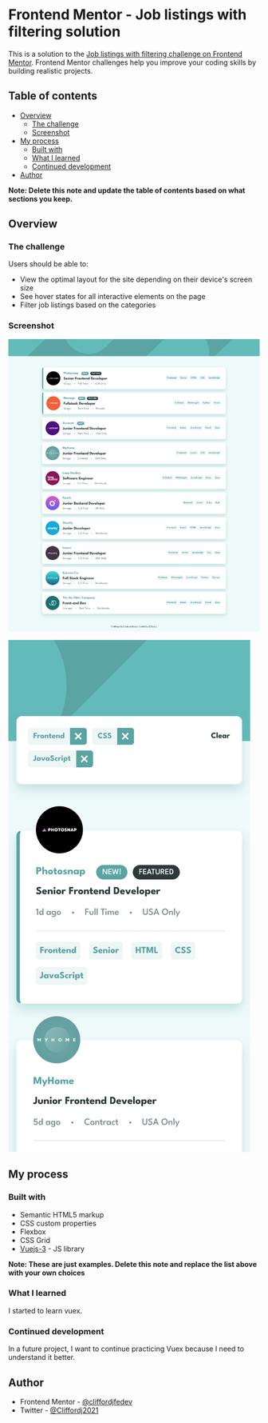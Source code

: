 # Frontend Mentor - Job listings with filtering solution

This is a solution to the [Job listings with filtering challenge on Frontend Mentor](https://www.frontendmentor.io/challenges/job-listings-with-filtering-ivstIPCt). Frontend Mentor challenges help you improve your coding skills by building realistic projects. 

## Table of contents

- [Overview](#overview)
  - [The challenge](#the-challenge)
  - [Screenshot](#screenshot)
- [My process](#my-process)
  - [Built with](#built-with)
  - [What I learned](#what-i-learned)
  - [Continued development](#continued-development)
- [Author](#author)


**Note: Delete this note and update the table of contents based on what sections you keep.**

## Overview

### The challenge

Users should be able to:

- View the optimal layout for the site depending on their device's screen size
- See hover states for all interactive elements on the page
- Filter job listings based on the categories

### Screenshot

![](./screenshots/desktop-design-sreenshot.png)


![](./screenshots/mobile-design-screenshot.png)


## My process

### Built with

- Semantic HTML5 markup
- CSS custom properties
- Flexbox
- CSS Grid
- [Vuejs-3](https://vuejs.org) - JS library


**Note: These are just examples. Delete this note and replace the list above with your own choices**

### What I learned

I started to learn vuex.

### Continued development

In a future project, I want to continue practicing Vuex because I need to understand it better.

## Author

- Frontend Mentor - [@cliffordjfedev](https://www.frontendmentor.io/profile/cliffordjfedev)
- Twitter - [@Cliffordj2021](https://www.twitter.com/cliffordj2021)


